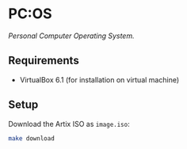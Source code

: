 # PC:OS

*Personal Computer Operating System.*

## Requirements

- VirtualBox 6.1 (for installation on virtual machine)

## Setup

Download the Artix ISO as `image.iso`:

```bash
make download
```
